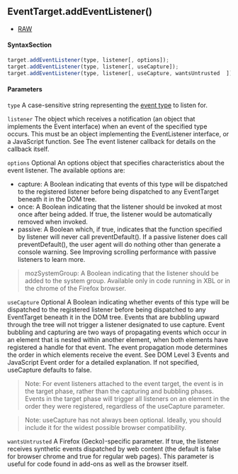 ## EventTarget.addEventListener()

+ [RAW](https://developer.mozilla.org/en-US/docs/Web/API/EventTarget/addEventListener)

#### SyntaxSection
```javascript
target.addEventListener(type, listener[, options]);
target.addEventListener(type, listener[, useCapture]);
target.addEventListener(type, listener[, useCapture, wantsUntrusted  ]); // Gecko/Mozilla only
```
#### Parameters
`type`
A case-sensitive string representing the [event type](https://developer.mozilla.org/en-US/docs/Web/Events) to listen for.


`listener`
The object which receives a notification (an object that implements the Event interface) when an event of the specified type occurs. This must be an object implementing the EventListener interface, or a JavaScript function. See The event listener callback for details on the callback itself.

`options` Optional
An options object that specifies characteristics about the event listener. The available options are:
+ capture: A Boolean indicating that events of this type will be dispatched to the registered listener before being dispatched to any EventTarget beneath it in the DOM tree.
+ once: A Boolean indicating that the listener should be invoked at most once after being added. If true, the listener would be automatically removed when invoked.
+ passive: A Boolean which, if true, indicates that the function specified by listener will never call preventDefault(). If a passive listener does call preventDefault(), the user agent will do nothing other than generate a console warning. See Improving scrolling performance with passive listeners to learn more.
> mozSystemGroup: A Boolean indicating that the listener should be added to the system group. Available only in code running in XBL or in the chrome of the Firefox browser.

`useCapture` Optional
A Boolean indicating whether events of this type will be dispatched to the registered listener before being dispatched to any EventTarget beneath it in the DOM tree. Events that are bubbling upward through the tree will not trigger a listener designated to use capture. Event bubbling and capturing are two ways of propagating events which occur in an element that is nested within another element, when both elements have registered a handle for that event. The event propagation mode determines the order in which elements receive the event. See DOM Level 3 Events and JavaScript Event order for a detailed explanation. If not specified, useCapture defaults to false.

> Note: For event listeners attached to the event target, the event is in the target phase, rather than the capturing and bubbling phases. Events in the target phase will trigger all listeners on an element in the order they were registered, regardless of the useCapture parameter.

> Note: useCapture has not always been optional. Ideally, you should include it for the widest possible browser compatibility.

`wantsUntrusted`
A Firefox (Gecko)-specific parameter. If true, the listener receives synthetic events dispatched by web content (the default is false for browser chrome and true for regular web pages). This parameter is useful for code found in add-ons as well as the browser itself.

